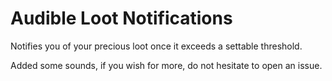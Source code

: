 # Audible Loot Notifications

Notifies you of your precious loot once it exceeds a settable threshold.

Added some sounds, if you wish for more, do not hesitate to open an issue.

